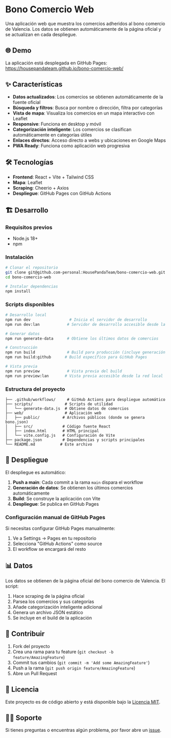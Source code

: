 # Bono Comercio Web

Una aplicación web que muestra los comercios adheridos al bono comercio de Valencia. Los datos se obtienen automáticamente de la página oficial y se actualizan en cada despliegue.

## 🌐 Demo

La aplicación está desplegada en GitHub Pages: https://housepandateam.github.io/bono-comercio-web/

## ✨ Características

- **Datos actualizados**: Los comercios se obtienen automáticamente de la fuente oficial
- **Búsqueda y filtros**: Busca por nombre o dirección, filtra por categorías
- **Vista de mapa**: Visualiza los comercios en un mapa interactivo con Leaflet
- **Responsive**: Funciona en desktop y móvil
- **Categorización inteligente**: Los comercios se clasifican automáticamente en categorías útiles
- **Enlaces directos**: Acceso directo a webs y ubicaciones en Google Maps
- **PWA Ready**: Funciona como aplicación web progresiva

## 🛠 Tecnologías

- **Frontend**: React + Vite + Tailwind CSS
- **Mapa**: Leaflet
- **Scraping**: Cheerio + Axios
- **Despliegue**: GitHub Pages con GitHub Actions

## 🏗 Desarrollo

### Requisitos previos

- Node.js 18+
- npm

### Instalación

```bash
# Clonar el repositorio
git clone git@github.com-personal:HousePandaTeam/bono-comercio-web.git
cd bono-comercio-web

# Instalar dependencias
npm install
```

### Scripts disponibles

```bash
# Desarrollo local
npm run dev                 # Inicia el servidor de desarrollo
npm run dev:lan            # Servidor de desarrollo accesible desde la red local

# Generar datos
npm run generate-data      # Obtiene los últimos datos de comercios

# Construcción
npm run build              # Build para producción (incluye generación de datos)
npm run build:github      # Build específico para GitHub Pages

# Vista previa
npm run preview            # Vista previa del build
npm run preview:lan       # Vista previa accesible desde la red local
```

### Estructura del proyecto

```
├── .github/workflows/     # GitHub Actions para despliegue automático
├── scripts/              # Scripts de utilidad
│   └── generate-data.js  # Obtiene datos de comercios
├── web/                  # Aplicación web
│   ├── public/          # Archivos públicos (donde se genera bono.json)
│   ├── src/             # Código fuente React
│   ├── index.html       # HTML principal
│   └── vite.config.js   # Configuración de Vite
├── package.json         # Dependencias y scripts principales
└── README.md           # Este archivo
```

## 🚀 Despliegue

El despliegue es automático:

1. **Push a main**: Cada commit a la rama `main` dispara el workflow
2. **Generación de datos**: Se obtienen los últimos comercios automáticamente
3. **Build**: Se construye la aplicación con Vite
4. **Despliegue**: Se publica en GitHub Pages

### Configuración manual de GitHub Pages

Si necesitas configurar GitHub Pages manualmente:

1. Ve a Settings → Pages en tu repositorio
2. Selecciona "GitHub Actions" como source
3. El workflow se encargará del resto

## 📊 Datos

Los datos se obtienen de la página oficial del bono comercio de Valencia. El script:

1. Hace scraping de la página oficial
2. Parsea los comercios y sus categorías
3. Añade categorización inteligente adicional
4. Genera un archivo JSON estático
5. Se incluye en el build de la aplicación

## 🤝 Contribuir

1. Fork del proyecto
2. Crea una rama para tu feature (`git checkout -b feature/AmazingFeature`)
3. Commit tus cambios (`git commit -m 'Add some AmazingFeature'`)
4. Push a la rama (`git push origin feature/AmazingFeature`)
5. Abre un Pull Request

## 📝 Licencia

Este proyecto es de código abierto y está disponible bajo la [Licencia MIT](LICENSE).

## 🙋‍♂️ Soporte

Si tienes preguntas o encuentras algún problema, por favor abre un [issue](https://github.com/HousePandaTeam/bono-comercio-web/issues).

